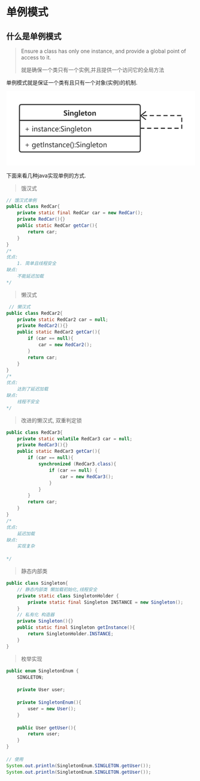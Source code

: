 # 单例模式

## 什么是单例模式

> Ensure a  class has only one instance,  and provide a global point of access to it.
>
> 就是确保一个类只有一个实例,并且提供一个访问它的全局方法

单例模式就是保证一个类有且只有一个对象(实例)的机制.

![](./image/designpattern/singleton.png)

下面来看几种java实现单例的方式.

> 饿汉式

```java
// 饿汉式单例
public class RedCar{
    private static final RedCar car = new RedCar();
    private RedCar(){}
    public static RedCar getCar(){
        return car;
    }
}
/*
优点:
	1. 简单且线程安全
缺点:
	不能延迟加载
*/
```

> 懒汉式

```java
 // 懒汉式
public class RedCar2{
    private static RedCar2 car = null;
    private RedCar2(){}
    public static RedCar2 getCar(){
        if (car == null){
            car = new RedCar2();
        }
        return car;
    }
}
/*
优点:
	达到了延迟加载
缺点:
	线程不安全
*/
```

> 改进的懒汉式, 双重判定锁

```java
public class RedCar3{
    private static volatile RedCar3 car = null;
    private RedCar3(){}
    public static RedCar3 getCar(){
        if (car == null){
            synchronized (RedCar3.class){
                if (car == null) {
                    car = new RedCar3();
                }
            }
        }
        return car;
    }
}
/*
优点:
	延迟加载
缺点:
	实现复杂

*/
```

> 静态内部类

```java
public class Singleton{
    // 静态内部类 懒加载初始化,线程安全
    private static class SingletonHolder {
        private static final Singleton INSTANCE = new Singleton();
    }
    // 私有化 构造器
    private Singleton(){}
    public static final Singleton getInstance(){
        return SingletonHolder.INSTANCE;
    }
}
```

> 枚举实现

```java
public enum SingletonEnum {
    SINGLETON;

    private User user;

    private SingletonEnum(){
        user = new User();
    }

    public User getUser(){
        return user;
    }
}

// 使用
System.out.println(SingletonEnum.SINGLETON.getUser());
System.out.println(SingletonEnum.SINGLETON.getUser());
```



































